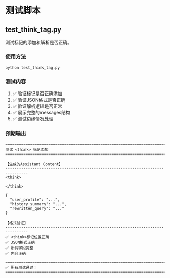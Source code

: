 # 测试脚本

## test_think_tag.py

测试<think>标记的添加和解析是否正确。

### 使用方法

```bash
python test_think_tag.py
```

### 测试内容

1. ✅ 验证<think>标记是否正确添加
2. ✅ 验证JSON格式是否正确
3. ✅ 验证解析逻辑是否正常
4. ✅ 展示完整的messages结构
5. ✅ 测试边缘情况处理

### 预期输出

```
================================================================================
测试 <think> 标记添加
================================================================================

【生成的Assistant Content】
--------------------------------------------------------------------------------
<think>

</think>

{
  "user_profile": "...",
  "history_summary": "...",
  "rewritten_query": "..."
}

【格式验证】
--------------------------------------------------------------------------------
✅ <think>标记位置正确
✅ JSON格式正确
✅ 所有字段完整
✅ 内容正确

================================================================================
✅ 所有测试通过！
================================================================================
```
